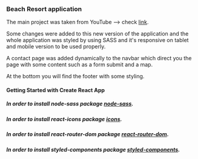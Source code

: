 





### Beach Resort application 
The main project was taken from YouTube --> check [link](https://www.youtube.com/watch?v=ScDWrogElmo&t=5274s).


Some changes were added to this new version of the application and the whole application was styled by using SASS and it's responsive on tablet and mobile version to be used properly.

A contact page was added dynamically to the navbar which direct you the page with some content such as a form submit and a map.

At the bottom you will find the footer with some styling.


#### Getting Started with Create React App

##### In order to install node-sass package [node-sass](https://www.npmjs.com/package/node-sass).
##### In order to install react-icons package [icons](https://react-icons.github.io/react-icons/).
##### In order to install react-router-dom package [react-router-dom](https://reactrouter.com/web/guides/quick-start).
##### In order to install styled-components package [styled-components](https://styled-components.com/).

<!-- STEPS
    1- create-react-app + file name 
    2- setting up folders and files
    3- installing packages such as: 

        - npm i node-sass or yarn add node-sass 
        - npm i react-icons or yarn add react-icons
        - npm i react-router-dom or yarn add react-router-dom

    4- adding bootstrap CSS as well as bundle SCRIPT links
    5- font awesome just in case
    6- setting up images

    7- setting up context API and data.js
    8- creating an account on contentful.com in order accessing data from API externally 

    9- setting up API by using React.createContext & Provider

    10- setting up the styled component in order to make pages even more dynamic while redirecting between pages and getting their data
        to do that >--- npm install styled-components or yarn add styled components

    11- setting up rooms container component including room filter and list
    12- option one using consumer inside react.hook in RoomContainer
        option two using a higher order function in context.js

    13 - setting up cookies and adding its data to localStorage in order to not show cookies when reloading pages
-->

